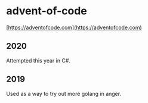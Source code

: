 # advent-of-code
[https://adventofcode.com](https://adventofcode.com)

## 2020
Attempted this year in C#. 

## 2019
Used as a way to try out more golang in anger. 
